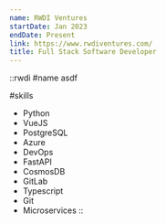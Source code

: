 ```yaml
---
name: RWDI Ventures
startDate: Jan 2023
endDate: Present
link: https://www.rwdiventures.com/
title: Full Stack Software Developer
---
```


::rwdi
#name
asdf

#skills
 - Python
 - VueJS
 - PostgreSQL
 - Azure
 - DevOps
 - FastAPI
 - CosmosDB
 - GitLab
 - Typescript
 - Git
 - Microservices
::